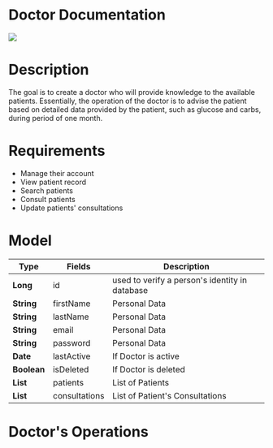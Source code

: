 Doctor Documentation 
=======================
[![](https://img.shields.io/badge/User-Doctor-red)](https://github.com/codehub-learn/pfizer-se-team3)

Description
============
The goal is to create a doctor who will provide knowledge to the available patients. Essentially, the operation of the doctor is to advise the patient based on detailed data provided by the patient, such as glucose and carbs, during period of one month.

Requirements
============
* Μanage their account
* View patient record
* Search patients
* Consult patients
* Update patients' consultations

Model
============
| Type                        | Fields             | Description                                     |
| ------                      | ----               | ----                                            |
|  **Long**                   | id                 | used to verify a person's identity in database  | 
|  **String**                 | firstName          | Personal Data                                   | 
|  **String**                 | lastName           | Personal Data                                   | 
|  **String**                 | email              | Personal Data                                   | 
|  **String**                 | password           | Personal Data                                   | 
|  **Date**                   | lastActive         | If Doctor is active                             | 
|  **Boolean**                | isDeleted          | If Doctor is deleted                            | 
|  **List<Patients>**         | patients           | List of Patients                                | 
|  **List<Consultations>**    | consultations      | List of Patient's Consultations                 | 

Doctor's Operations
============

